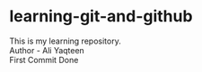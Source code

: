 # learning-git-and-github
This is my learning repository.
<br>
Author - Ali Yaqteen
<br> First Commit Done